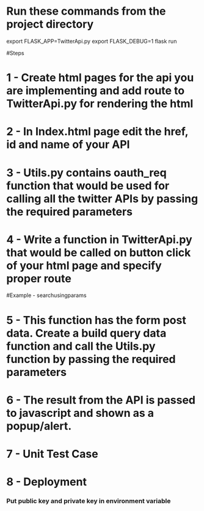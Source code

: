 # Run these commands from the project directory
export FLASK_APP=TwitterApi.py
export FLASK_DEBUG=1
flask run


#Steps
# 1 - Create html pages for the api you are implementing and add route to TwitterApi.py for rendering the html

# 2 - In Index.html page edit the href, id and name of your API

# 3 - Utils.py contains oauth_req function that would be used for calling all the twitter APIs by passing the required parameters


# 4 - Write a function in TwitterApi.py that would be called on button click of your html page and specify proper route
#Example - searchusingparams

# 5 - This function has the form post data. Create a build query data function and call the Utils.py function by passing the required parameters
# 6 - The result from the API is passed to javascript and shown as a popup/alert.
# 7 - Unit Test Case
# 8 - Deployment


### Put public key and private key in environment variable




